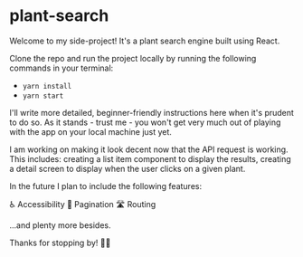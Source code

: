 # plant-search

Welcome to my side-project! It's a plant search engine built using React.

Clone the repo and run the project locally by running the following commands in your terminal:

- `yarn install`
- `yarn start`

I'll write more detailed, beginner-friendly instructions here when it's prudent to do so. As it stands - trust me - you won't get very much out of playing with the app on your local machine just yet.

I am working on making it look decent now that the API request is working. This includes: creating a list item component to display the results, creating a detail screen to display when the user clicks on a given plant.

In the future I plan to include the following features:

♿️ Accessibility
📖 Pagination
🛣 Routing

...and plenty more besides.

Thanks for stopping by! 👋🏻
